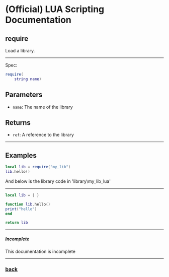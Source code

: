 
# (Official) LUA Scripting Documentation

## require

Load a library.

___

Spec:

```lua
require(
	string name)
```

## Parameters

- `name`: The name of the library

## Returns

- `ref`: A reference to the library

___

## Examples

```lua
local lib = require("my_lib")
lib.hello()
```

And below is the library code in 'library\my_lib_lua'

___

```lua
local lib = { }

function lib.hello()
print("hello")
end

return lib
```

___

##### Incomplete

This documentation is incomplete

___

### [back](../scripts)
